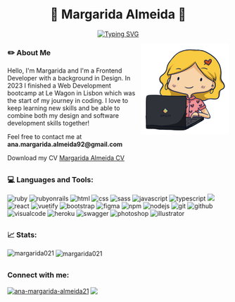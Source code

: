<h1 align="center">🌻 Margarida Almeida 🌻 </h1>
<p align="center"><a href="https://git.io/typing-svg"><img src="https://readme-typing-svg.herokuapp.com?font=space+mono&duration=4000&pause=500&color=F1D8B0&background=FFFFFF00&center=true&vCenter=true&width=435&lines=Frontend+Developer;Designer" alt="Typing SVG" /></a></p>
<img src="image_github.png" width="200" align="right">

<h3>✏️ About Me</h3>
<p>Hello, I'm Margarida and I'm a Frontend Developer with a background in Design. In 2023 I finished a Web Development bootcamp at Le Wagon in Lisbon which was the start of my journey in coding. I love to keep learning new skills and be able to combine both my design and software development skills together!</p>
Feel free to contact me at <strong>ana.margarida.almeida92@gmail.com</strong>
<br>
<p>Download my CV <a href="assets/CV.pdf" download="">Margarida Almeida CV</a></p>

<h2 dir="auto"></h2>  
<h3 align="left">💻 Languages and Tools:</h3>
<p align="left"> 
  <img src="https://img.shields.io/badge/Ruby-CC342D?style=for-the-badge&logo=ruby&logoColor=white" alt="ruby">
  <img src="https://img.shields.io/badge/Ruby_on_Rails-CC0000?style=for-the-badge&logo=ruby-on-rails&logoColor=white" alt="rubyonrails">
  <img src="https://img.shields.io/badge/HTML5-E34F26?style=for-the-badge&logo=html5&logoColor=white" alt="html">
  <img src="https://img.shields.io/badge/CSS3-1572B6?style=for-the-badge&logo=css3&logoColor=white" alt="css">
  <img src="https://img.shields.io/badge/SASS-hotpink.svg?style=for-the-badge&logo=SASS&logoColor=white" alt="sass">
  <img src="https://img.shields.io/badge/JavaScript-323330?style=for-the-badge&logo=javascript&logoColor=F7DF1E" alt="javascript">
  <img src="https://img.shields.io/badge/typescript-%23007ACC.svg?style=for-the-badge&logo=typescript&logoColor=white" alt="typescript">
  <img src="https://img.shields.io/badge/vuejs-%2335495e.svg?style=for-the-badge&logo=vuedotjs&logoColor=%234FC08D alt="vue">
  <img src="https://img.shields.io/badge/react-%2320232a.svg?style=for-the-badge&logo=react&logoColor=%2361DAFB" alt="react">
  <img src="https://img.shields.io/badge/Vuetify-1867C0?style=for-the-badge&logo=vuetify&logoColor=AEDDFF" alt="vuetify">
  <img src="https://img.shields.io/badge/Bootstrap-563D7C?style=for-the-badge&logo=bootstrap&logoColor=white" alt="bootstrap">
  <img src="https://img.shields.io/badge/Figma-F24E1E?style=for-the-badge&logo=figma&logoColor=white" alt="figma">
  <img src="https://img.shields.io/badge/NPM-%23CB3837.svg?style=for-the-badge&logo=npm&logoColor=white" alt="npm">
  <img src="https://img.shields.io/badge/node.js-6DA55F?style=for-the-badge&logo=node.js&logoColor=white" alt="nodejs">
  <img src="https://img.shields.io/badge/GIT-E44C30?style=for-the-badge&logo=git&logoColor=white" alt="git">
  <img src="https://img.shields.io/badge/GitHub-100000?style=for-the-badge&logo=github&logoColor=white" alt="github">
  <img src="https://img.shields.io/badge/Visual%20Studio%20Code-0078d7.svg?style=for-the-badge&logo=visual-studio-code&logoColor=white" alt="visualcode">
  <img src="https://img.shields.io/badge/Heroku-430098?style=for-the-badge&logo=heroku&logoColor=white" alt="heroku">
  <img src="https://img.shields.io/badge/-Swagger-%23Clojure?style=for-the-badge&logo=swagger&logoColor=white" alt="swagger">
  <img src="https://img.shields.io/badge/Adobe%20Photoshop-31A8FF?style=for-the-badge&logo=Adobe%20Photoshop&logoColor=black" alt="photoshop">
  <img src="https://img.shields.io/badge/Adobe%20Illustrator-FF9A00?style=for-the-badge&logo=adobe%20illustrator&logoColor=white" alt="illustrator">
</p>

<h2 dir="auto"></h2>
<div>
  <h3 align="left">📈 Stats:</h3>
  <p><img align="left"src="https://github-readme-stats.vercel.app/api/top-langs?username=margarida021&show_icons=true&locale=en&layout=compact&theme=cobalt" alt="margarida021" /></p>
  <p>&nbsp;<img align="center" src="https://github-readme-stats.vercel.app/api?username=margarida021&show_icons=true&locale=en&theme=cobalt" alt="margarida021" /></p>
</div>

<h2 dir="auto"></h2>  
<div align="left">
  <h3 align="left">Connect with me:</h3>
  <a href="https://linkedin.com/in/margaridaalmeida21" target="blank"><img align="center" src="https://img.shields.io/badge/LinkedIn-0077B5?style=for-the-badge&logo=linkedin&logoColor=white" alt="ana-margarida-almeida21"/></a>  
  <a href="https://www.behance.net/margaridaa21" target="blank"><img align="center" src="https://img.shields.io/badge/Behance-0054F7?style=for-the-badge&logo=behance&logoColor=white"/></a>
</div>
